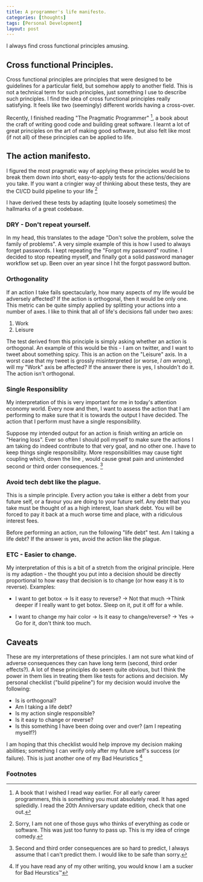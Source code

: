 ```yaml
---
title: A programmer's life manifesto.
categories: [thoughts]
tags: [Personal Development]
layout: post
---
```


I always find cross functional principles amusing.

## Cross functional Principles.
Cross functional principles are principles that were designed to be guidelines for a particular field, but somehow apply to another field. This is not a technical term for such principles,  just something I use to describe such principles. I find the idea of cross functional principles really satisfying. It feels like two (seemingly) different worlds having a cross-over. 

Recently, I finished reading "The Pragmatic Programmer" [^1], a book about the craft of writing good code and building great software. I learnt a lot of great principles on the art of making good software, but also felt like most (if not all) of these principles can be applied to life. 

## The action manifesto.
I figured the most pragmatic way of applying these principles would be to break them down into short, easy-to-apply tests for the actions/decisions you take. If you want a cringier way of thinking about these tests, they are the CI/CD build pipeline to your life [^2]

I have derived these tests by adapting (quite loosely sometimes) the hallmarks of a great codebase.

### DRY - Don't repeat yourself.
 In my head, this translates to the adage "Don't solve the problem, solve the family of problems".
 A very simple example of this is how I used to always forget passwords. I kept repeating the "Forgot my password" routine. I decided to stop repeating myself, and finally got a solid password manager workflow set up. Been over an year since I hit the forgot password button.

### Orthogonality
If an action I take fails spectacularly, how many aspects of my life would be adversely affected? If the action is orthogonal, then it would be only one. This metric can be quite simply applied by splitting your actions into a number of axes. I like to think that all of life's decisions fall under two axes:
1. Work
2. Leisure

The test derived from this principle is simply asking whether an action is orthogonal.
An example of this would be this - I am on twitter, and I want to tweet about something spicy. This is an action on the "Leisure" axis.
In a worst case that my tweet is grossly misinterpreted (or worse, *I am wrong*), will my "Work" axis be affected? If the answer there is yes, I shouldn't do it. The action isn't orthogonal.

### Single Responsiblity
My interpretation of this is very important for me in today's attention economy world. Every now and then, I want to assess the action that I am performing to make sure that it is towards the output I have decided. The action that I perform must have a single responsibility.

Suppose my intended output for an action is finish writing an article on "Hearing loss". Ever so often I should poll myself to make sure the actions I am taking do indeed contribute to that very goal, and no other one. I have to keep things single responsibility. More responsibilities may cause tight coupling which, down the line , would cause great pain and unintended second or third order consequences. [^3]

### Avoid tech debt like the plague.
This is a simple principle. Every action you take is either a debt from your future self, or a favour you are doing to your future self. Any debt that you take must be thought of as a high interest, loan shark debt. You will be forced to pay it back at a much worse time and place, with a ridiculous interest fees.

Before performing an action, run the following "life debt" test. Am I taking a life debt? If the answer is yes, avoid the action like the plague.

### ETC - Easier to change.
My interpretation of this is a bit of a stretch from the original principle. Here is my adaption - the thought you put into a decision should be directly proportional to how easy that decision is to change (or how easy it is to reverse).
Examples:
* I want to get botox -> Is it easy to reverse? -> Not that much ->Think deeper if I really want to get botox. Sleep on it, put it off for a while.

* I want to change my hair color -> Is it easy to change/reverse? -> Yes -> Go for it, don't think too much.

## Caveats
These are my interpretations of these principles. I am not sure what kind of adverse consequences they can have long term (second, third order effects?). A lot of these principles do seem quite obvious, but I think the power in them lies in treating them like tests for actions and decision. My personal checklist ("build pipeline") for my decision would involve the following:
- Is is orthogonal?
- Am I taking a life debt?
- Is my action single responsible?
- Is it easy to change or reverse?
- Is this something I have been doing over and over? (am I repeating myself?)

I am hoping that this checklist would help improve my decision making abilities; something I can verify only after my future self's success (or failure). This is just another one of my Bad Heuristics [^4]

### Footnotes

[^1]: A book that I wished I read way earlier. For all early career programmers, this is something you must absolutely read. It has aged spledidly. I read the 20th Anniversary update edition, check that one out.

[^2]: Sorry, I am not one of those guys who thinks of everything as code or software. This was just too funny to pass up. This is my idea of cringe comedy.

[^3]: Second and third order consequences are so hard to predict, I always assume that I can't predict them. I would like to be safe than sorry.

[^4]: If you have read any of my other writing, you would know I am a sucker for Bad Heurstics™